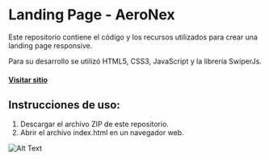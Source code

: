 # Landing Page - AeroNex

Este repositorio contiene el código y los recursos utilizados para crear una landing page responsive. 

Para su desarrollo se utilizó HTML5, CSS3, JavaScript y la librería SwiperJs.

#### [Visitar sitio](https://aeronex-landing-page.surge.sh/)

## Instrucciones de uso:
1) Descargar el archivo ZIP de este repositorio.
2) Abrir el archivo index.html en un navegador web.
   

![Alt Text](https://media2.giphy.com/media/v1.Y2lkPTc5MGI3NjExNnFwOGJvaWNxMXlsaTQ2ZWlqdTRobDNweDh1Mjlwancxczd4OGF4MiZlcD12MV9pbnRlcm5hbF9naWZfYnlfaWQmY3Q9Zw/VxkfkYIGQijlkfJOgT/giphy.gif)
